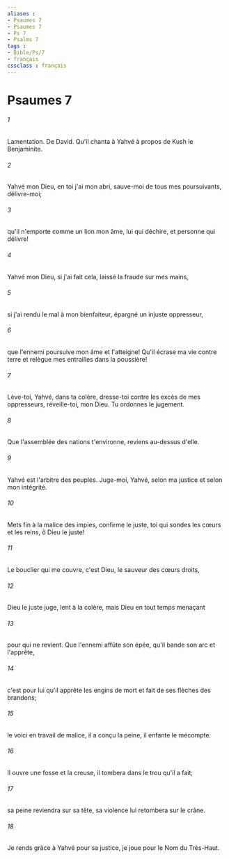 ```yaml
---
aliases : 
- Psaumes 7
- Psaumes 7
- Ps 7
- Psalms 7
tags : 
- Bible/Ps/7
- français
cssclass : français
---
```


# Psaumes 7

###### 1
Lamentation. De David. Qu'il chanta à Yahvé à propos de Kush le Benjaminite.
###### 2
Yahvé mon Dieu, en toi j'ai mon abri, sauve-moi de tous mes poursuivants, délivre-moi;
###### 3
qu'il n'emporte comme un lion mon âme, lui qui déchire, et personne qui délivre!
###### 4
Yahvé mon Dieu, si j'ai fait cela, laissé la fraude sur mes mains,
###### 5
si j'ai rendu le mal à mon bienfaiteur, épargné un injuste oppresseur,
###### 6
que l'ennemi poursuive mon âme et l'atteigne! Qu'il écrase ma vie contre terre et relègue mes entrailles dans la poussière!
###### 7
Lève-toi, Yahvé, dans ta colère, dresse-toi contre les excès de mes oppresseurs, réveille-toi, mon Dieu. Tu ordonnes le jugement.
###### 8
Que l'assemblée des nations t'environne, reviens au-dessus d'elle.
###### 9
Yahvé est l'arbitre des peuples. Juge-moi, Yahvé, selon ma justice et selon mon intégrité.
###### 10
Mets fin à la malice des impies, confirme le juste, toi qui sondes les cœurs et les reins, ô Dieu le juste!
###### 11
Le bouclier qui me couvre, c'est Dieu, le sauveur des cœurs droits,
###### 12
Dieu le juste juge, lent à la colère, mais Dieu en tout temps menaçant
###### 13
pour qui ne revient. Que l'ennemi affûte son épée, qu'il bande son arc et l'apprête,
###### 14
c'est pour lui qu'il apprête les engins de mort et fait de ses flèches des brandons;
###### 15
le voici en travail de malice, il a conçu la peine, il enfante le mécompte.
###### 16
Il ouvre une fosse et la creuse, il tombera dans le trou qu'il a fait;
###### 17
sa peine reviendra sur sa tête, sa violence lui retombera sur le crâne.
###### 18
Je rends grâce à Yahvé pour sa justice, je joue pour le Nom du Très-Haut.
